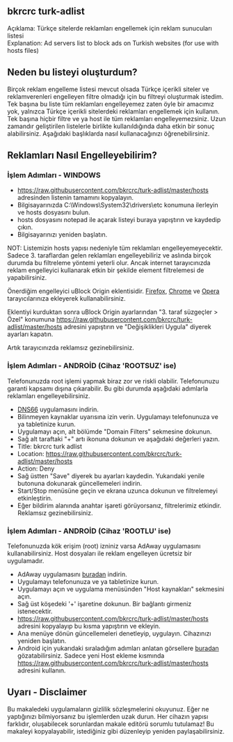 ## bkrcrc turk-adlist
Açıklama:       Türkçe sitelerde reklamları engellemek için reklam sunucuları listesi  
Explanation:    Ad servers list to block ads on Turkish websites (for use with hosts files)

## Neden bu listeyi oluşturdum?
Birçok reklam engelleme listesi mevcut olsada Türkçe içerikli siteler ve reklamverenleri engelleyen filtre olmadığı için bu filtreyi oluşturmak istedim. Tek başına bu liste tüm reklamları engelleyemez zaten öyle bir amacımız yok, yalnızca Türkçe içerikli sitelerdeki reklamları engellemek için kullanın. Tek başına hiçbir filtre ve ya host ile tüm reklamları engelleyemezsiniz. Uzun zamandır geliştirilen listelerle birlikte kullanıldığında daha etkin bir sonuç alabilirsiniz. Aşağıdaki başlıklarda nasıl kullanacağınızı öğrenebilirsiniz.

## Reklamları Nasıl Engelleyebilirim?

### İşlem Adımları - WINDOWS
- https://raw.githubusercontent.com/bkrcrc/turk-adlist/master/hosts adresinden listenin tamamını kopyalayın.
- Bilgisayarınızda C:\Windows\System32\drivers\etc konumuna ilerleyin ve hosts dosyasını bulun.
- hosts dosyasını notepad ile açarak listeyi buraya yapıştırın ve kaydedip çıkın.
- Bilgisayarınızı yeniden başlatın.

NOT: Listemizin hosts yapısı nedeniyle tüm reklamları engelleyemeyecektir. Sadece 3. taraflardan gelen reklamları engelleyebiliriz ve aslında birçok durumda bu filtreleme yöntemi yeterli olur. Ancak internet tarayıcınızda reklam engelleyici kullanarak etkin bir şekilde element filtrelemesi de yapabilirsiniz. 

  Önerdiğim engelleyici uBlock Origin eklentisidir. [Firefox](https://addons.mozilla.org/en-US/firefox/addon/ublock-origin/), [Chrome](https://chrome.google.com/webstore/detail/ublock-origin/cjpalhdlnbpafiamejdnhcphjbkeiagm) ve [Opera](https://addons.opera.com/extensions/details/ublock/) tarayıcılarınıza ekleyerek kullanabilirsiniz.

  Eklentiyi kurduktan sonra uBlock Origin ayarlarından "3. taraf süzgeçler > Özel" konumuna https://raw.githubusercontent.com/bkrcrc/turk-adlist/master/hosts adresini yapıştırın ve "Değişiklikleri Uygula" diyerek ayarları kapatın.

Artık tarayıcınızda reklamsız gezinebilirsiniz.

### İşlem Adımları - ANDROİD (Cihaz 'ROOTSUZ' ise)
Telefonunuzda root işlemi yapmak biraz zor ve riskli olabilir. Telefonunuzu garanti kapsamı dışına çıkarabilir. Bu gibi durumda aşağıdaki adımlarla reklamları engelleyebilirsiniz.

- [DNS66](https://github.com/julian-klode/dns66/releases) uygulamasını indirin.
- Bilinmeyen kaynaklar uyarısına izin verin. Uygulamayı telefonunuza ve ya tabletinize kurun.
- Uygulamayı açın, alt bölümde "Domain Filters" sekmesine dokunun.
- Sağ alt taraftaki "+" artı ikonuna dokunun ve aşağıdaki değerleri yazın.
- Title: bkrcrc turk adlist
- Location: https://raw.githubusercontent.com/bkrcrc/turk-adlist/master/hosts
- Action: Deny
- Sağ üstten "Save" diyerek bu ayarları kaydedin. Yukarıdaki yenile butonuna dokunarak güncellemeleri indirin.
- Start/Stop menüsüne geçin ve ekrana uzunca dokunun ve filtrelemeyi etkinleştirin.
- Eğer bildirim alanında anahtar işareti görüyorsanız, filtrelerimiz etkindir. Reklamsız gezinebilirsiniz.

### İşlem Adımları - ANDROİD (Cihaz 'ROOTLU' ise)
Telefonunuzda kök erişim (root) izniniz varsa AdAway uygulamasını kullanabilirsiniz. Host dosyaları ile reklam engelleyen ücretsiz bir uygulamadır.

- AdAway uygulamasını [buradan](https://f-droid.org/repo/org.adaway_57.apk) indirin.
- Uygulamayı telefonunuza ve ya tabletinize kurun.
- Uygulamayı açın ve uygulama menüsünden "Host kaynakları" sekmesini açın.
- Sağ üst köşedeki '+' işaretine dokunun. Bir bağlantı girmeniz istenecektir.
- https://raw.githubusercontent.com/bkrcrc/turk-adlist/master/hosts adresini kopyalayıp bu kısma yapıştırın ve ekleyin.
- Ana menüye dönün güncellemeleri denetleyip, uygulayın. Cihazınızı yeniden başlatın.
- Android için yukarıdaki sıraladığım adımları anlatan görsellere [buradan](https://bilenlerkabilesi.com/adaway-android-icin-en-iyi-reklam-engelleme-uygulamasi/) gözatabilirsiniz. Sadece yeni Host ekleme kısmında https://raw.githubusercontent.com/bkrcrc/turk-adlist/master/hosts adresini kullanın.

## Uyarı - Disclaimer
Bu makaledeki uygulamaların gizlilik sözleşmelerini okuyunuz. Eğer ne yaptığınızı bilmiyorsanız bu işlemlerden uzak durun. Her cihazın yapısı farklıdır, oluşabilecek sorunlardan makale editörü sorumlu tutulamaz! Bu makaleyi kopyalayabilir, istediğiniz gibi düzenleyip yeniden paylaşabilirsiniz.
